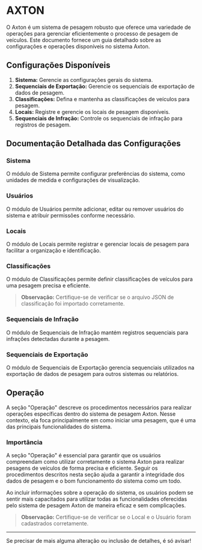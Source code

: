 

# AXTON

O Axton é um sistema de pesagem robusto que oferece uma variedade de operações para gerenciar eficientemente o processo de pesagem de veículos. Este documento fornece um guia detalhado sobre as configurações e operações disponíveis no sistema Axton.

## Configurações Disponíveis

1. **Sistema:** Gerencie as configurações gerais do sistema.
2. **Sequenciais de Exportação:** Gerencie os sequenciais de exportação de dados de pesagem.
3. **Classificações:** Defina e mantenha as classificações de veículos para pesagem.
4. **Locais:** Registre e gerencie os locais de pesagem disponíveis.
5. **Sequenciais de Infração:** Controle os sequenciais de infração para registros de pesagem.

## Documentação Detalhada das Configurações

### Sistema

O módulo de Sistema permite configurar preferências do sistema, como unidades de medida e configurações de visualização.

### Usuários

O módulo de Usuários permite adicionar, editar ou remover usuários do sistema e atribuir permissões conforme necessário.

### Locais

O módulo de Locais permite registrar e gerenciar locais de pesagem para facilitar a organização e identificação.

### Classificações

O módulo de Classificações permite definir classificações de veículos para uma pesagem precisa e eficiente.

> **Observação:** Certifique-se de verificar se o arquivo JSON de classificação foi importado corretamente.

### Sequenciais de Infração

O módulo de Sequenciais de Infração mantém registros sequenciais para infrações detectadas durante a pesagem.

### Sequenciais de Exportação

O módulo de Sequenciais de Exportação gerencia sequenciais utilizados na exportação de dados de pesagem para outros sistemas ou relatórios.

## Operação

A seção "Operação" descreve os procedimentos necessários para realizar operações específicas dentro do sistema de pesagem Axton. Nesse contexto, ela foca principalmente em como iniciar uma pesagem, que é uma das principais funcionalidades do sistema.

### Importância

A seção "Operação" é essencial para garantir que os usuários compreendam como utilizar corretamente o sistema Axton para realizar pesagens de veículos de forma precisa e eficiente. Seguir os procedimentos descritos nesta seção ajuda a garantir a integridade dos dados de pesagem e o bom funcionamento do sistema como um todo.

Ao incluir informações sobre a operação do sistema, os usuários podem se sentir mais capacitados para utilizar todas as funcionalidades oferecidas pelo sistema de pesagem Axton de maneira eficaz e sem complicações.

> **Observação:** Certifique-se de verificar se o Local e o Usuário foram cadastrados corretamente.

---

Se precisar de mais alguma alteração ou inclusão de detalhes, é só avisar!